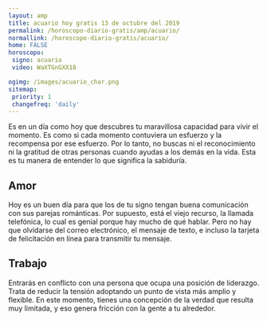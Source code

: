 ```yaml
---
layout: amp
title: acuario hoy gratis 13 de octubre del 2019 
permalink: /horoscopo-diario-gratis/amp/acuario/
normallink: /horoscopo-diario-gratis/acuario/
home: FALSE
horoscopo:
 signo: acuario
 video: WaXTGnGXX18

ogimg: /images/acuario_char.png
sitemap:
 priority: 1
 changefreq: 'daily'
---
```



Es en un día como hoy que descubres tu maravillosa capacidad para vivir el momento. Es como si cada momento contuviera un esfuerzo y la recompensa por ese esfuerzo. Por lo tanto, no buscas ni el reconocimiento ni la gratitud de otras personas cuando ayudas a los demás en la vida. Esta es tu manera de entender lo que significa la sabiduría.

## Amor

Hoy es un buen día para que los de tu signo tengan buena comunicación con sus parejas románticas. Por supuesto, está el viejo recurso, la llamada telefónica, lo cual es genial porque hay mucho de qué hablar. Pero no hay que olvidarse del correo electrónico, el mensaje de texto, e incluso la tarjeta de felicitación en línea para transmitir tu mensaje.

## Trabajo

Entrarás en conflicto con una persona que ocupa una posición de liderazgo. Trata de reducir la tensión adoptando un punto de vista más amplio y flexible. En este momento, tienes una concepción de la verdad que resulta muy limitada, y eso genera fricción con la gente a tu alrededor.